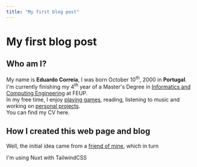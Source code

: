 ```yaml
---
title: "My first blog post"
---
```


# My first blog post

## Who am I?

My name is **Eduardo Correia**, I was born October 10<sup>th</sup>, 2000 in **Portugal**.  
I'm currently finishing my 4<sup>th</sup> year of a Master's Degree
in [Informatics and Computing Engineering](https://sigarra.up.pt/feup/en/CUR_GERAL.CUR_VIEW?pv_curso_id=742) at FEUP.  
In my free time, I enjoy [playing games](/games), reading, listening to music and working on [personal projects](/projects).  
You can find my CV here.

## How I created this web page and blog


Well, the initial idea came from a [friend of mine](https://joaocosta.dev/), which in turn 

I'm using Nuxt with TailwindCSS